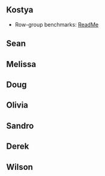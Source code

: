 ## Kostya

- Row-group benchmarks: [ReadMe](./benchmark-row-groups/README.md)

## Sean

## Melissa

## Doug

## Olivia

## Sandro

## Derek

## Wilson

